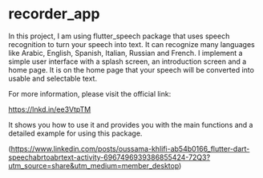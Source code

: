 # recorder_app

In this project, I am using flutter_speech package that uses speech recognition to turn your speech into text.
It can recognize many languages like Arabic, English, Spanish, Italian, Russian and French.
I implement a simple user interface with a splash screen, an introduction screen and a home page. It is on the home page that your speech will be converted into usable and selectable text.

 
For more information, please visit the official link:

https://lnkd.in/ee3VtpTM

It shows you how to use it and provides you with the main functions and a detailed example for using this package.

(https://www.linkedin.com/posts/oussama-khlifi-ab54b0166_flutter-dart-speechabrtoabrtext-activity-6967496939386855424-72Q3?utm_source=share&utm_medium=member_desktop)
